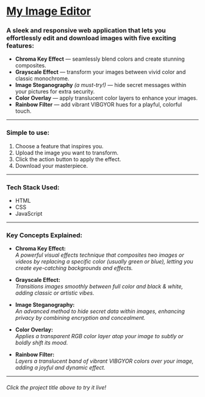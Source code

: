 # [My Image Editor]([(https://fanu2.github.io/MyImageEditor))

### A sleek and responsive web application that lets you effortlessly edit and download images with five exciting features:

- **Chroma Key Effect** — seamlessly blend colors and create stunning composites.  
- **Grayscale Effect** — transform your images between vivid color and classic monochrome.  
- **Image Steganography** *(a must-try!)* — hide secret messages within your pictures for extra security.  
- **Color Overlay** — apply translucent color layers to enhance your images.  
- **Rainbow Filter** — add vibrant VIBGYOR hues for a playful, colorful touch.

---

### Simple to use:  
1. Choose a feature that inspires you.  
2. Upload the image you want to transform.  
3. Click the action button to apply the effect.  
4. Download your masterpiece.

---

### Tech Stack Used:  
- HTML  
- CSS  
- JavaScript

---

### Key Concepts Explained:

- **Chroma Key Effect:**  
  *A powerful visual effects technique that composites two images or videos by replacing a specific color (usually green or blue), letting you create eye-catching backgrounds and effects.*

- **Grayscale Effect:**  
  *Transitions images smoothly between full color and black & white, adding classic or artistic vibes.*

- **Image Steganography:**  
  *An advanced method to hide secret data within images, enhancing privacy by combining encryption and concealment.*

- **Color Overlay:**  
  *Applies a transparent RGB color layer atop your image to subtly or boldly shift its mood.*

- **Rainbow Filter:**  
  *Layers a translucent band of vibrant VIBGYOR colors over your image, adding a joyful and dynamic effect.*

---

###### *Click the project title above to try it live!*
